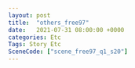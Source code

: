 ```yaml
---
layout: post
title:  "others_free97"
date:   2021-07-31 08:00:00 +0000
categories: Etc
Tags: Story Etc
SceneCode: ["scene_free97_q1_s20"]
---
```

